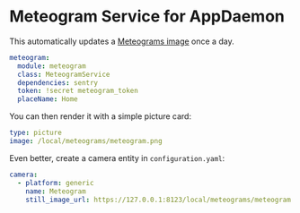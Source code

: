 # Meteogram Service for AppDaemon

This automatically updates a [Meteograms image](https://meteograms.com) once a day.

```yaml
meteogram:
  module: meteogram
  class: MeteogramService
  dependencies: sentry
  token: !secret meteogram_token
  placeName: Home
```

You can then render it with a simple picture card:

```yaml
type: picture
image: /local/meteograms/meteogram.png
```

Even better, create a camera entity in `configuration.yaml`:

```yaml
camera:
  - platform: generic
    name: Meteogram
    still_image_url: https://127.0.0.1:8123/local/meteograms/meteogram.png
```
